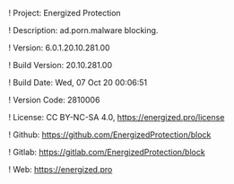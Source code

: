! Project: Energized Protection

! Description: ad.porn.malware blocking.

! Version: 6.0.1.20.10.281.00

! Build Version: 20.10.281.00

! Build Date: Wed, 07 Oct 20 00:06:51

! Version Code: 2810006

! License: CC BY-NC-SA 4.0, https://energized.pro/license

! Github: https://github.com/EnergizedProtection/block

! Gitlab: https://gitlab.com/EnergizedProtection/block


! Web: https://energized.pro

